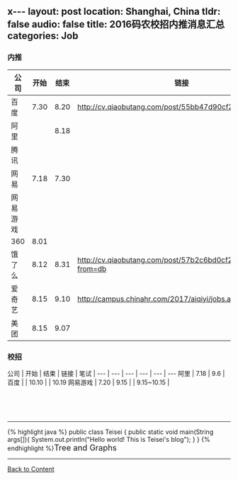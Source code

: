 x---
layout: post
location: Shanghai, China
tldr: false
audio: false
title: 2016码农校招内推消息汇总
categories: Job
---

### 内推

公司 | 开始  | 结束 | 链接 | 邮箱 | 笔试
--- | --- | --- | --- | --- | ---
百度 | 7.30 | 8.20 | http://cv.qiaobutang.com/post/55bb47d90cf2a2844d9f6947 | |
阿里 |  | 8.18 | | |
腾讯 | | | | |
网易 | 7.18 | 7.30 | 
网易游戏 | 
360 | 8.01 | 
饿了么 | 8.12 | 8.31 | http://cv.qiaobutang.com/post/57b2c6bd0cf2692fcf1541e6?from=db | --- | --- |
爱奇艺 | 8.15 | 9.10 | http://campus.chinahr.com/2017/aiqiyi/jobs.asp | | |
美团 | 8.15 | 9.07 | |  | 9.09 |


### 校招

公司 | 开始  | 结束 | 链接 | 笔试 | 
--- | --- | --- | --- | --- | ---
阿里 | 7.18 | 9.6 | 
百度 | |  10.10 | | 10.19
网易游戏 | 7.20 | 9.15 | | 9.15~10.15 | 



<br>
<br>
<br>

---

{% highlight java %}
public class Teisei {
    public static void main(String args[]){
        System.out.println("Hello world! This is Teisei's blog");
    }
}
{% endhighlight %}<font size='4'>Tree and Graphs</font>













---

[Back to Content](#content)

